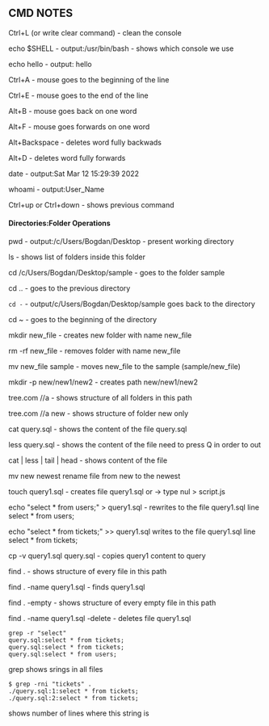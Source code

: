 ## CMD NOTES

Ctrl+L (or write clear command) - clean the console

echo $SHELL - output:/usr/bin/bash - shows which console we use

echo hello - output: hello

Ctrl+A - mouse goes to the beginning of the line

Ctrl+E - mouse goes to the end of the line

Alt+B - mouse goes back on one word

Alt+F - mouse goes forwards on one word

Alt+Backspace - deletes word fully backwads

Alt+D - deletes word fully forwards

date - output:Sat Mar 12 15:29:39     2022

whoami - output:User_Name 

Ctrl+up or Ctrl+down - shows previous command

#### Directories:Folder Operations

pwd - output:/c/Users/Bogdan/Desktop - present working directory

ls - shows list of folders inside this folder

cd /c/Users/Bogdan/Desktop/sample - goes to the folder sample

cd .. - goes to the previous directory

```cd -``` - output/c/Users/Bogdan/Desktop/sample goes back to the directory

cd ~ - goes to the beginning of the directory

mkdir new_file - creates new folder with name new_file

rm -rf new_file - removes folder with name new_file

mv new_file sample - moves new_file to the sample (sample/new_file)

mkdir -p new/new1/new2 - creates path new/new1/new2 

tree.com //a - shows structure of all folders in this path
 
tree.com //a new - shows structure of folder new only
 
cat query.sql - shows the content of the file query.sql

less query.sql - shows the content of the file need to press Q in order to out

cat | less | tail | head - shows content of the file

mv new newest rename file from new to the newest

touch query1.sql - creates file query1.sql or -> type nul > script.js

echo "select * from users;" > query1.sql - rewrites to the file query1.sql line select * from users;

echo "select * from tickets;" >> query1.sql writes to the file query1.sql line select * from tickets;


cp -v query1.sql query.sql - copies query1 content to query

find . - shows structure of every file in this path

find . -name query1.sql - finds query1.sql

find . -empty - shows structure of every empty file in this path

find . -name query1.sql -delete - deletes file query1.sql

```
grep -r "select"
query.sql:select * from tickets;
query.sql:select * from tickets;
query.sql:select * from users;
``` 
grep shows srings in all files

```
$ grep -rni "tickets" .
./query.sql:1:select * from tickets;
./query.sql:2:select * from tickets;
```
shows number of lines where this string is


